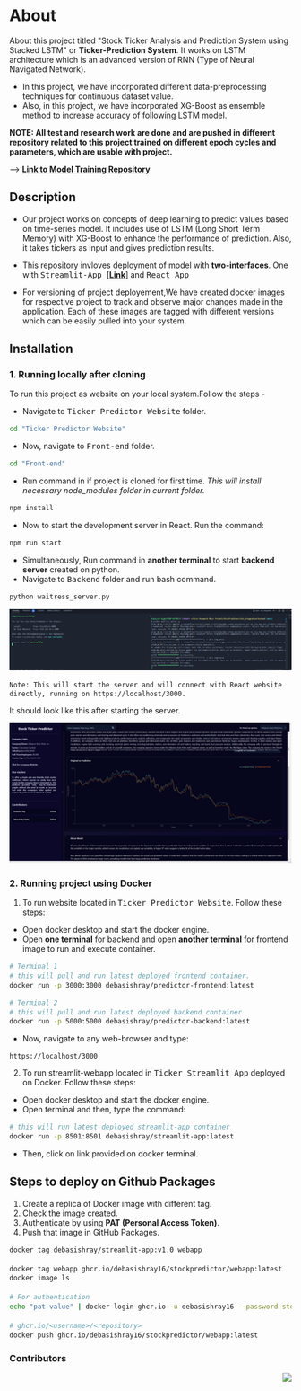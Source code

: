 # About

About this project titled "Stock Ticker Analysis and Prediction System using Stacked LSTM" or **Ticker-Prediction System**. It works on LSTM architecture which is an advanced version of RNN (Type of Neural Navigated Network).

- In this project, we have incorporated different data-preprocessing techniques for continuous dataset value.
- Also, in this project, we have incorporated XG-Boost as ensemble method to increase accuracy of following LSTM model.

**NOTE: All test and research work are done and are pushed in different repository related to this project trained on different epoch cycles and parameters, which are usable with project.**

--> **<a href="https://github.com/debasishray16/Stock-Prediction-Models"> Link to Model Training Repository</a>**

## Description

- Our project works on concepts of deep learning to predict values based on time-series model. It includes use of LSTM (Long Short Term Memory) with XG-Boost to enhance the performance of prediction. Also, it takes tickers as input and gives prediction results.

- This repository invloves deployment of model with **two-interfaces**.
One with <kbd> Streamlit-App </kbd>  [**[Link](https://ticker-prediction-app-tpa.streamlit.app/)**] and <kbd> React App </kbd>

- For versioning of project deployement,We have created docker images for respective project to track and observe major changes made in the application.
Each of these images are tagged with different versions which can be easily pulled into your system.

## Installation

### 1. Running locally after cloning

To run this project as website on your local system.Follow the steps -

- Navigate to <kbd>Ticker Predictor Website</kbd> folder.

```bash
cd "Ticker Predictor Website"
```

- Now, navigate to <kbd> Front-end</kbd> folder.

```bash
cd "Front-end"
```

- Run command in  if project is cloned for first time. *This will install necessary node_modules folder in current folder.*

```bash
npm install
```

- Now to start the development server in React. Run the command:

```bash
npm run start
```

- Simultaneously, Run command in **another terminal** to start **backend server** created on python.
- Navigate to <kbd> Backend</kbd> folder and run bash command.

```bash
python waitress_server.py
```

![terminal_Screenshot](assets/images/terminal_screenshot.png)

```text
Note: This will start the server and will connect with React website directly, running on https://localhost/3000.
```

It should look like this after starting the server.

![website_Preview](assets/images/Website_Preview.png)

### 2. Running project using Docker

1. To run website located in <kbd> Ticker Predictor Website</kbd>. Follow these steps:

- Open docker desktop and start the docker engine.
- Open **one terminal** for backend and open **another terminal** for frontend image to run and execute container.

```bash
# Terminal 1
# this will pull and run latest deployed frontend container.
docker run -p 3000:3000 debasishray/predictor-frontend:latest
```

```bash
# Terminal 2
# this will pull and run latest deployed backend container
docker run -p 5000:5000 debasishray/predictor-backend:latest
```

- Now, navigate to any web-browser and type:

```text
https://localhost/3000
```

2. To run streamlit-webapp located in <kbd> Ticker Streamlit App</kbd> deployed on Docker. Follow these steps:

- Open docker desktop and start the docker engine.
- Open terminal and then, type the command:

```bash
# this will run latest deployed streamlit-app container
docker run -p 8501:8501 debasishray/streamlit-app:latest
```

- Then, click on link provided on docker terminal.

## Steps to deploy on Github Packages

1. Create a replica of Docker image with different tag.
2. Check the image created.
3. Authenticate by using **PAT (Personal Access Token)**.
4. Push that image in GitHub Packages.

```bash
docker tag debasishray/streamlit-app:v1.0 webapp

docker tag webapp ghcr.io/debasishray16/stockpredictor/webapp:latest
docker image ls

# For authentication
echo "pat-value" | docker login ghcr.io -u debasishray16 --password-stdin

# ghcr.io/<username>/<repository>
docker push ghcr.io/debasishray16/stockpredictor/webapp:latest
```

### Contributors

<div align="right">
 <a href="https://github.com/debasishray16/StockPredictor/graphs/contributors">
   <img src="https://contrib.rocks/image?repo=debasishray16/StockPredictor" />
 </a>
</div>

